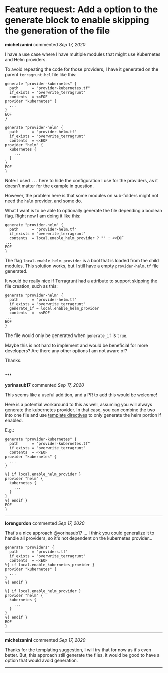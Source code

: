 # Feature request: Add a option to the generate block to enable skipping the generation of the file

**michelzanini** commented *Sep 17, 2020*

I have a use case where I have multiple modules that might use Kubernetes and Helm providers.

To avoid repeating the code for those providers, I have it generated on the parent `terragrunt.hcl` file like this:

```
generate "provider-kubernetes" {
  path      = "provider-kubernetes.tf"
  if_exists = "overwrite_terragrunt"
  contents  = <<EOF
provider "kubernetes" {
  ...
}
EOF
}

generate "provider-helm" {
  path      = "provider-helm.tf"
  if_exists = "overwrite_terragrunt"
  contents  = <<EOF
provider "helm" {
  kubernetes {
    ...
  }
}
EOF
}
```

Note: I used `...` here to hide the configuration I use for the providers, as it doesn't matter for the example in question.

However, the problem here is that some modules on sub-folders might not need the `helm` provider, and some do.

What I want is to be able to optionally generate the file depending a boolean flag. Right now I am doing it like this:


```
generate "provider-helm" {
  path      = "provider-helm.tf"
  if_exists = "overwrite_terragrunt"
  contents  = local.enable_helm_provider ? "" : <<EOF
...
EOF
}
```

The flag `local.enable_helm_provider` is a bool that is loaded from the child modules.
This solution works, but I still have a empty `provider-helm.tf` file generated.

It would be really nice if Terragrunt had a attribute to support skipping the file creation, such as this:


```
generate "provider-helm" {
  path      = "provider-helm.tf"
  if_exists = "overwrite_terragrunt"
  generate_if = local.enable_helm_provider
  contents  =  <<EOF
...
EOF
}
```

The file would only be generated when `generate_if` is `true`.

Maybe this is not hard to implement and would be beneficial for more developers?
Are there any other options I am not aware of?

Thanks.


<br />
***


**yorinasub17** commented *Sep 17, 2020*

This seems like a useful addition, and a PR to add this would be welcome!

Here is a potential workaround to this as well, assuming you will always generate the kubernetes provider. In that case, you can combine the two into one file and use [template directives](https://www.terraform.io/docs/configuration/expressions.html#directives) to only generate the helm portion if enabled.

E.g.:

```
generate "provider-kubernetes" {
  path      = "provider-kubernetes.tf"
  if_exists = "overwrite_terragrunt"
  contents  = <<EOF
provider "kubernetes" {
  ...
}

%{ if local.enable_helm_provider }
provider "helm" {
  kubernetes {
    ...
  }
}
%{ endif }
EOF
}
```
***

**lorengordon** commented *Sep 17, 2020*

That's a nice approach @yorinasub17 ... I think you could generalize it to handle all providers, so it's not dependent on the kubernetes provider...

```
generate "providers" {
  path      = "providers.tf"
  if_exists = "overwrite_terragrunt"
  contents  = <<EOF
%{ if local.enable_kubernetes_provider }
provider "kubernetes" {
  ...
}
%{ endif }

%{ if local.enable_helm_provider }
provider "helm" {
  kubernetes {
    ...
  }
}
%{ endif }
EOF
}
```
***

**michelzanini** commented *Sep 17, 2020*

Thanks for the templating suggestion, I will try that for now as it's even better.
But, this approach still generate the files, it would be good to have a option that would avoid generation.

***

